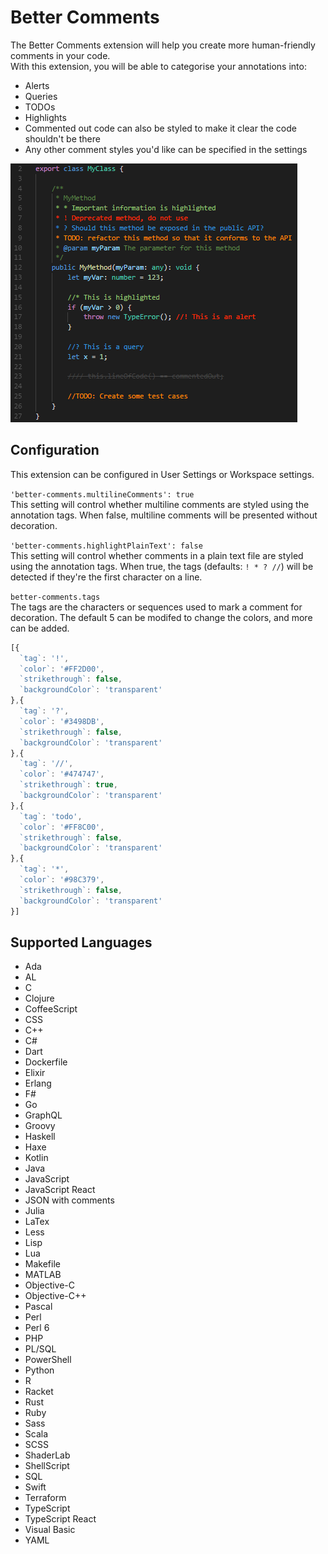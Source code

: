# Better Comments

The Better Comments extension will help you create more human-friendly comments in your code.  
With this extension, you will be able to categorise your annotations into:
* Alerts
* Queries
* TODOs
* Highlights
* Commented out code can also be styled to make it clear the code shouldn't be there
* Any other comment styles you'd like can be specified in the settings

![Annotated code](images/better-comments.PNG)

## Configuration

This extension can be configured in User Settings or Workspace settings.


`'better-comments.multilineComments': true`  
 This setting will control whether multiline comments are styled using the annotation tags.
 When false, multiline comments will be presented without decoration.

`'better-comments.highlightPlainText': false`  
This setting will control whether comments in a plain text file are styled using the annotation tags.
When true, the tags (defaults: `! * ? //`) will be detected if they're the first character on a line.

`better-comments.tags`  
The tags are the characters or sequences used to mark a comment for decoration.
The default 5 can be modifed to change the colors, and more can be added.
```javascript
[{
  `tag`: '!',
  `color`: '#FF2D00',
  `strikethrough`: false,
  `backgroundColor`: 'transparent'
},{
  `tag`: '?',
  `color`: '#3498DB',
  `strikethrough`: false,
  `backgroundColor`: 'transparent'
},{
  `tag`: '//',
  `color`: '#474747',
  `strikethrough`: true,
  `backgroundColor`: 'transparent'
},{
  `tag`: 'todo',
  `color`: '#FF8C00',
  `strikethrough`: false,
  `backgroundColor`: 'transparent'
},{
  `tag`: '*',
  `color`: '#98C379',
  `strikethrough`: false,
  `backgroundColor`: 'transparent'
}]
```

## Supported Languages

* Ada
* AL
* C
* Clojure
* CoffeeScript
* CSS
* C++
* C#
* Dart
* Dockerfile
* Elixir
* Erlang
* F#
* Go
* GraphQL
* Groovy
* Haskell
* Haxe
* Kotlin
* Java
* JavaScript
* JavaScript React
* JSON with comments
* Julia
* LaTex
* Less
* Lisp
* Lua
* Makefile
* MATLAB
* Objective-C
* Objective-C++
* Pascal
* Perl
* Perl 6
* PHP
* PL/SQL
* PowerShell
* Python
* R
* Racket
* Rust
* Ruby
* Sass
* Scala
* SCSS
* ShaderLab
* ShellScript
* SQL
* Swift
* Terraform
* TypeScript
* TypeScript React
* Visual Basic
* YAML